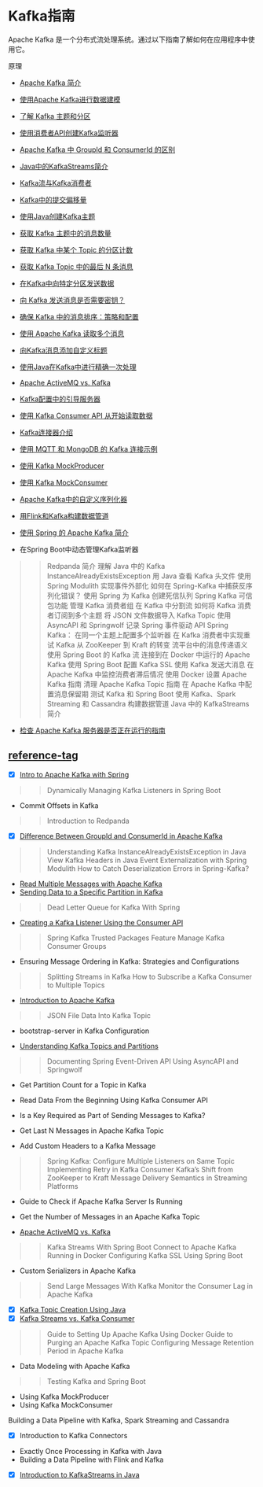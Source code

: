 # Kafka指南

Apache Kafka 是一个分布式流处理系统。通过以下指南了解如何在应用程序中使用它。

原理

- [Apache Kafka 简介](../apache-kafka-2/apache-kafka_zh.md)
- [使用Apache Kafka进行数据建模](../algorithms-modules/apache-kafka-data-modeling_zh.md)
- [了解 Kafka 主题和分区](../spring-kafka-2/kafka-topics-partitions_zh.md)

- [使用消费者API创建Kafka监听器](../apache-kafka-2/kafka-create-listener-consumer-api_zh.md)
- [Apache Kafka 中 GroupId 和 ConsumerId 的区别](../spring-kafka-3/apache-kafka-groupid-vs-consumerid_zh.md)
- [Java中的KafkaStreams简介](java-kafka-streams_zh.md)
- [Kafka流与Kafka消费者](java-kafka-streams-vs-kafka-consumer_zh.md)

- [Kafka中的提交偏移量](../apache-kafka-3/kafka-commit-offsets_zh.md)

- [使用Java创建Kafka主题](kafka-topic-creation_zh.md)
- [获取 Kafka 主题中的消息数量](../spring-kafka/java-kafka-count-topic-messages_zh.md)
- [获取 Kafka 中某个 Topic 的分区计数](../apache-kafka-2/java-kafka-partition-count-topic_zh.md)
- [获取 Kafka Topic 中的最后 N 条消息](../apache-kafka-2/java-apache-kafka-get-last-n-messages_zh.md)

- [在Kafka中向特定分区发送数据](../spring-kafka/kafka-send-data-partition_zh.md)
- [向 Kafka 发送消息是否需要密钥？](../apache-kafka-2/java-kafka-message-key_zh.md)
- [确保 Kafka 中的消息排序：策略和配置](../apache-kafka-2/kafka-message-ordering_zh.md)
- [使用 Apache Kafka 读取多个消息](../apache-kafka-2/kafka-read-multiple-messages_zh.md)
- [向Kafka消息添加自定义标题](../apache-kafka-2/java-kafka-custom-headers_zh.md)

- [使用Java在Kafka中进行精确一次处理](kafka-exactly-once_zh.md)
- [Apache ActiveMQ vs. Kafka](apache-activemq-vs-kafka_zh.md)
- [Kafka配置中的引导服务器](../apache-kafka-2/java-kafka-bootstrap-server_zh.md)

- [使用 Kafka Consumer API 从开始读取数据](../apache-kafka-2/java-kafka-consumer-api-read_zh.md)
- [Kafka连接器介绍](kafka-connectors-guide_zh.md)
- [使用 MQTT 和 MongoDB 的 Kafka 连接示例](kafka-connect-mqtt-mongodb_zh.md)
- [使用 Kafka MockProducer](kafka-mockproducer_zh.md)
- [使用 Kafka MockConsumer](kafka-mockconsumer_zh.md)

- [Apache Kafka中的自定义序列化器](kafka-custom-serializer_zh.md)
- [用Flink和Kafka构建数据管道](kafka-flink-data-pipeline_zh.md)

- [使用 Spring 的 Apache Kafka 简介](../spring-kafka/spring-kafka_zh.md)

- 在Spring Boot中动态管理Kafka监听器

>> Redpanda 简介
>> 理解 Java 中的 Kafka InstanceAlreadyExistsException
>> 用 Java 查看 Kafka 头文件
>> 使用 Spring Modulith 实现事件外部化
>> 如何在 Spring-Kafka 中捕获反序列化错误？
>> 使用 Spring 为 Kafka 创建死信队列
>> Spring Kafka 可信包功能
>> 管理 Kafka 消费者组
>> 在 Kafka 中分割流
>> 如何将 Kafka 消费者订阅到多个主题
>> 将 JSON 文件数据导入 Kafka Topic
>> 使用 AsyncAPI 和 Springwolf 记录 Spring 事件驱动 API
>> Spring Kafka： 在同一个主题上配置多个监听器
>> 在 Kafka 消费者中实现重试
>> Kafka 从 ZooKeeper 到 Kraft 的转变
>> 流平台中的消息传递语义
>> 使用 Spring Boot 的 Kafka 流
>> 连接到在 Docker 中运行的 Apache Kafka
>> 使用 Spring Boot 配置 Kafka SSL
>> 使用 Kafka 发送大消息
>> 在 Apache Kafka 中监控消费者滞后情况
>> 使用 Docker 设置 Apache Kafka 指南
>> 清理 Apache Kafka Topic 指南
>> 在 Apache Kafka 中配置消息保留期
>> 测试 Kafka 和 Spring Boot
>> 使用 Kafka、Spark Streaming 和 Cassandra 构建数据管道
>> Java 中的 KafkaStreams 简介

- [检查 Apache Kafka 服务器是否正在运行的指南](../apache-kafka-2/apache-kafka-check-server-is-running_zh.md)

## [reference-tag](https://www.baeldung.com/tag/kafka)

- [x] [Intro to Apache Kafka with Spring](https://www.baeldung.com/spring-kafka)

>> Dynamically Managing Kafka Listeners in Spring Boot

- Commit Offsets in Kafka

>> Introduction to Redpanda

- [x] [Difference Between GroupId and ConsumerId in Apache Kafka](https://www.baeldung.com/apache-kafka-groupid-vs-consumerid)

>> Understanding Kafka InstanceAlreadyExistsException in Java
>> View Kafka Headers in Java
>> Event Externalization with Spring Modulith
>> How to Catch Deserialization Errors in Spring-Kafka?

- [Read Multiple Messages with Apache Kafka](https://www.baeldung.com/kafka-read-multiple-messages)
- [Sending Data to a Specific Partition in Kafka](https://www.baeldung.com/kafka-send-data-partition)

>> Dead Letter Queue for Kafka With Spring

- [Creating a Kafka Listener Using the Consumer API](https://www.baeldung.com/kafka-create-listener-consumer-api)

>> Spring Kafka Trusted Packages Feature
>> Manage Kafka Consumer Groups

- Ensuring Message Ordering in Kafka: Strategies and Configurations

>> Splitting Streams in Kafka
>> How to Subscribe a Kafka Consumer to Multiple Topics

- [Introduction to Apache Kafka](https://www.baeldung.com/apache-kafka)

>> JSON File Data Into Kafka Topic

- bootstrap-server in Kafka Configuration

- [Understanding Kafka Topics and Partitions](https://www.baeldung.com/kafka-topics-partitions)

>> Documenting Spring Event-Driven API Using AsyncAPI and Springwolf

- Get Partition Count for a Topic in Kafka

- Read Data From the Beginning Using Kafka Consumer API
- Is a Key Required as Part of Sending Messages to Kafka?

- Get Last N Messages in Apache Kafka Topic
- Add Custom Headers to a Kafka Message

>> Spring Kafka: Configure Multiple Listeners on Same Topic
>> Implementing Retry in Kafka Consumer
>> Kafka’s Shift from ZooKeeper to Kraft
>> Message Delivery Semantics in Streaming Platforms

- Guide to Check if Apache Kafka Server Is Running

- Get the Number of Messages in an Apache Kafka Topic
- [Apache ActiveMQ vs. Kafka](https://www.baeldung.com/apache-activemq-vs-kafka)

>> Kafka Streams With Spring Boot
>> Connect to Apache Kafka Running in Docker
>> Configuring Kafka SSL Using Spring Boot

- Custom Serializers in Apache Kafka

>> Send Large Messages With Kafka
>> Monitor the Consumer Lag in Apache Kafka

- [x] [Kafka Topic Creation Using Java](https://www.baeldung.com/kafka-topic-creation)
- [x] [Kafka Streams vs. Kafka Consumer](https://www.baeldung.com/java-kafka-streams-vs-kafka-consumer)

>> Guide to Setting Up Apache Kafka Using Docker
>> Guide to Purging an Apache Kafka Topic
>> Configuring Message Retention Period in Apache Kafka

- Data Modeling with Apache Kafka

>> Testing Kafka and Spring Boot

- Using Kafka MockProducer
- Using Kafka MockConsumer

 Building a Data Pipeline with Kafka, Spark Streaming and Cassandra

- [x] Introduction to Kafka Connectors
- Exactly Once Processing in Kafka with Java
- Building a Data Pipeline with Flink and Kafka
- [x] [Introduction to KafkaStreams in Java](https://www.baeldung.com/java-kafka-streams)
